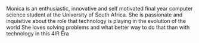 Monica is an enthusiastic, innovative and self motivated final year computer science student at the University of South Africa. 
She is passionate and inquisitive about the role that technology is playing in the evolution of the world
She loves solving problems and what better way to do that than with technology in this 4IR Era

